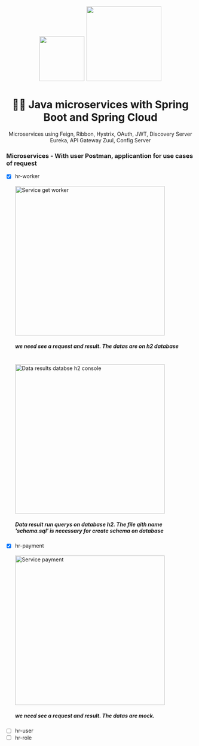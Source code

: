 <h1 align="center">
  <img src="https://i.imgur.com/PVrpEvu.png" width="120">
  <img src="https://i.imgur.com/S4Nyu9q.png" width="200">
</h1>
<h1 align="center">👨‍🏫 Java microservices with Spring Boot and Spring Cloud</h1>

<p align="center">Microservices using Feign, Ribbon, Hystrix, OAuth, JWT, Discovery Server Eureka, API Gateway Zuul, Config Server</p>

### Microservices - With user Postman, applicantion for use cases of request

- [x] hr-worker
  <br><br><img src="https://i.imgur.com/ko6lzE9.png" alt="Service get worker" width="400" class="img-thumbnail"> 
  <h5>we need see a request and result. The datas are on h2 database</h5>
  <br>
  <img src="https://i.imgur.com/n27PUQt.png" alt="Data results databse h2 console" width="400" class="img-thumbnail"> 
  <h5>Data result run querys on database h2. The file qith name 'schema.sql' is necessary for create schema on database</h5>
- [x] hr-payment
  <br><br><img src="https://i.imgur.com/GWDaYMS.png" alt="Service payment" width="400" class="img-thumbnail"> 
  <h5>we need see a request and result. The datas are mock. </h5>
- [ ] hr-user
- [ ] hr-role
